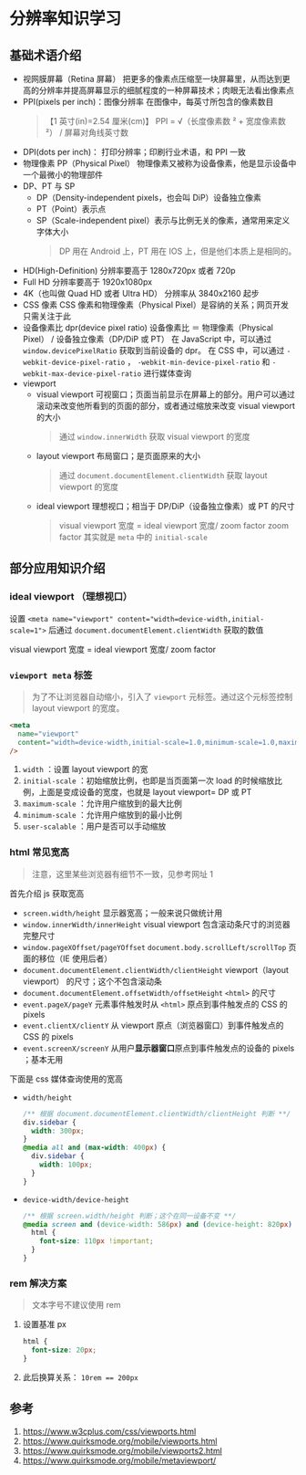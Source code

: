 # 分辨率知识学习

## 基础术语介绍

- 视网膜屏幕（Retina 屏幕）
  把更多的像素点压缩至一块屏幕里，从而达到更高的分辨率并提高屏幕显示的细腻程度的一种屏幕技术；肉眼无法看出像素点
- PPI(pixels per inch)：图像分辨率
  在图像中，每英寸所包含的像素数目
  > 【1 英寸(in)=2.54 厘米(cm)】
  > PPI = √（长度像素数 ² + 宽度像素数 ²） / 屏幕对角线英寸数
- DPI(dots per inch)： 打印分辨率；印刷行业术语，和 PPI 一致
- 物理像素 PP（Physical Pixel）
  物理像素又被称为设备像素，他是显示设备中一个最微小的物理部件
- DP、PT 与 SP
  - DP（Density-independent pixels，也会叫 DiP）设备独立像素
  - PT（Point）表示点
  - SP（Scale-independent pixel）表示与比例无关的像素，通常用来定义字体大小
    > DP 用在 Android 上，PT 用在 IOS 上，但是他们本质上是相同的。
- HD(High-Definition) 分辨率要高于 1280x720px 或者 720p
- Full HD 分辨率要高于 1920x1080px
- 4K（也叫做 Quad HD 或者 Ultra HD） 分辨率从 3840x2160 起步
- CSS 像素
  CSS 像素和物理像素（Physical Pixel）是容纳的关系；网页开发只需关注于此
- 设备像素比 dpr(device pixel ratio)
  设备像素比 ＝ 物理像素（Physical Pixel） / 设备独立像素（DP/DiP 或 PT）
  在 JavaScript 中，可以通过 `window.devicePixelRatio` 获取到当前设备的 dpr。
  在 CSS 中，可以通过 `-webkit-device-pixel-ratio` ， `-webkit-min-device-pixel-ratio` 和 `-webkit-max-device-pixel-ratio` 进行媒体查询
- viewport
  - visual viewport 可视窗口；页面当前显示在屏幕上的部分。用户可以通过滚动来改变他所看到的页面的部分，或者通过缩放来改变 visual viewport 的大小
    > 通过 `window.innerWidth` 获取 visual viewport 的宽度
  - layout viewport 布局窗口；是页面原来的大小
    > 通过 `document.documentElement.clientWidth` 获取 layout viewport 的宽度
  - ideal viewport 理想视口；相当于 DP/DiP（设备独立像素）或 PT 的尺寸
    > visual viewport 宽度 = ideal viewport 宽度/ zoom factor
    > zoom factor 其实就是 `meta` 中的 `initial-scale`

## 部分应用知识介绍

### ideal viewport （理想视口）

设置 `<meta name="viewport" content="width=device-width,initial-scale=1">` 后通过 `document.documentElement.clientWidth` 获取的数值

visual viewport 宽度 = ideal viewport 宽度/ zoom factor

### `viewport meta` 标签

> 为了不让浏览器自动缩小，引入了 `viewport` 元标签。通过这个元标签控制 layout viewport 的宽度。

```html
<meta
  name="viewport"
  content="width=device-width,initial-scale=1.0,minimum-scale=1.0,maximum-scale=1.0,user-scalable=no"
/>
```

1. `width` ：设置 layout viewport 的宽
2. `initial-scale` ：初始缩放比例，也即是当页面第一次 load 的时候缩放比例，上面是变成设备的宽度，也就是 layout viewport= DP 或 PT
3. `maximum-scale` ：允许用户缩放到的最大比例
4. `minimum-scale` ：允许用户缩放到的最小比例
5. `user-scalable` ：用户是否可以手动缩放

### html 常见宽高

> 注意，这里某些浏览器有细节不一致，见参考网址 1

首先介绍 js 获取宽高

- `screen.width/height`
  显示器宽高；一般来说只做统计用
- `window.innerWidth/innerHeight`
  visual viewport 包含滚动条尺寸的浏览器完整尺寸
- `window.pageXOffset/pageYOffset` `document.body.scrollLeft/scrollTop`
  页面的移位（IE 使用后者）
- `document.documentElement.clientWidth/clientHeight`
  viewport（layout viewport） 的尺寸；这个不包含滚动条
- `document.documentElement.offsetWidth/offsetHeight`
  `<html>` 的尺寸
- `event.pageX/pageY`
  元素事件触发时从 `<html>` 原点到事件触发点的 CSS 的 pixels
- `event.clientX/clientY`
  从 viewport 原点（浏览器窗口）到事件触发点的 CSS 的 pixels
- `event.screenX/screenY`
  从用户**显示器窗口**原点到事件触发点的设备的 pixels ；基本无用

下面是 css 媒体查询使用的宽高

- `width/height`
  ```css
  /** 根据 document.documentElement.clientWidth/clientHeight 判断 **/
  div.sidebar {
    width: 300px;
  }
  @media all and (max-width: 400px) {
    div.sidebar {
      width: 100px;
    }
  }
  ```
- `device-width/device-height`
  ```css
  /** 根据 screen.width/height 判断；这个在同一设备不变 **/
  @media screen and (device-width: 586px) and (device-height: 820px) {
    html {
      font-size: 110px !important;
    }
  }
  ```

### rem 解决方案

> 文本字号不建议使用 rem

1. 设置基准 px
   ```css
   html {
     font-size: 20px;
   }
   ```
2. 此后换算关系： `10rem == 200px`

## 参考

1. https://www.w3cplus.com/css/viewports.html
2. https://www.quirksmode.org/mobile/viewports.html
3. https://www.quirksmode.org/mobile/viewports2.html
4. https://www.quirksmode.org/mobile/metaviewport/
